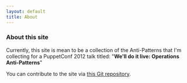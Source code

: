 ```yaml
---
layout: default
title: About
---
```


### About this site

Currently, this site is mean to be a collection of the Anti-Patterns that I'm
collecting for a PuppetConf 2012 talk titled: "**We'll do it live: Operations
Anti-Patterns**"


You can contribute to the site via [this Git
repository](https://github.com/rtyler/opsantipatterns).

